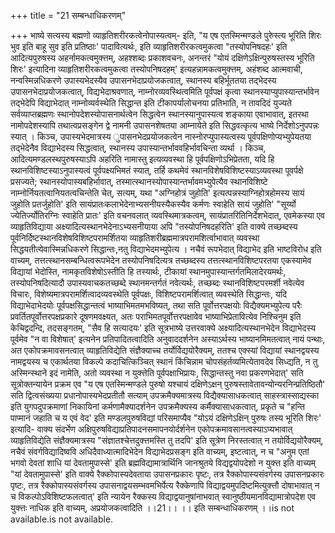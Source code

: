 +++
title = "21 सम्बन्धाधिकरणम्"

+++
भाष्ये सत्यस्य बह्मणो व्याहृतिशरीरकत्वेनोपास्यत्वम्- इति, "य एष एतस्मिन्मण्डले पुरुेस्त्य भूरिति शिरः भुव इति बाहू सुव इति प्रतिष्ठाः' पादावित्यर्थः, इति व्याहृतिशरीरकत्वमुकत्वा "तस्योपनिषदहः' इति आदित्यपुरुषस्य अहर्नामकत्वमुक्त्तम्, अहश्शब्दः प्रकाशवचनः, अनन्तरं "योयं दक्षिणेऽक्षिन्पुरुषस्तस्य भूरिति शिरः' इत्यादिना व्याहृतिशरीरकत्वमुकत्वा तस्योपनिषदहम्' इत्यहन्नामकत्वमुक्त्तम्, अहंशब्द आत्मवाची, नन्वस्मिन्नधिकरणे उपास्यभेदस्यैव उपासनभेदाप्रयोजकत्वात्, स्थानस्य बहिर्भूततया तद्भेदस्य उपासनभेदाप्रयोजकत्वात्, विद्यभेदाश्रवणात्, नाम्नोरव्यवस्थित्वमिति पूर्वपक्षं कृत्वा स्थानस्याप्युपास्यान्तर्भावेन तद्भेदेपि विद्याभेदात् नाम्नोव्यर्वस्थेति सिद्धान्त इति टीकापर्यालोचनया प्रतिभाति, न तावदिदं युज्यते सर्वव्याप्तब्रह्मणः स्थानोपदेशस्योपासनार्थत्वेन सिद्धत्वेन स्थानस्यानुपास्यत्व शङ्काया एवाभावात्, इतरथा नामोपदेशस्यापि तथात्वप्रसङ्गेन द्वे नामनी उपासनशेषतया आम्नायेते इति सिद्धवत्कृत्य भाष्ये निर्देशोऽनुपपन्नः स्यात् । किञ्च, उपास्यभेदमात्रस्य ुपासनभेदप्रयोजकत्वेन नास्नोरप्युपास्यत्वस्य पूर्वपक्षिणोप्यभ्युपेयतया तद्भेदेनैव विद्याभेदस्य सिद्धत्वात्, स्थानस्य उपास्यान्तर्भाववहिर्भावचिन्ता व्यर्था । किञ्च, आदित्यमण्डलस्थपुरुषस्याऽपि अहरिति नामास्तु इत्यव्यवस्था हि पूर्वपक्षिणोऽभिप्रेतता, यदि हि स्थानविशिष्टस्याऽनुपास्यत्वं पूर्वपक्ष्यभिमतं स्यात्, तर्हि कथमेवं स्थानविशेषविशिष्टस्याऽव्यवस्था पूवर्पक्षे प्रसज्यते; स्थानस्योपास्यबहिर्भावात्, तस्मात्स्थानस्योपास्यान्तर्भावमभ्युपेत्यैव स्थानविशिष्टे नाम्नोर्नियतत्वानियतत्वचिन्तेति चेत्, सत्यम्, यथा "अग्निहोत्रं जुहोति' इत्यत्पन्नस्याग्निहोत्रहोमस्य सायं जुहोति प्रतर्जुहोति' इति सायंप्रातःकलाभेदेनाभ्यसनीयस्यैकस्यैव कर्मणः स्वाहेति सायं जुहोति' "सूर्य्यो ज्येतिर्ज्योतिरग्निः स्वाहेति प्रातः' इति वचनवलात् व्यवस्थिमात्रकत्वम्, सायंप्रातरितिनिर्देशभेदात्, एवमेकस्या एव व्याहृतिविद्याया अक्ष्यादित्यस्थानभेदेनाऽभ्यसनीयाया अपि "तस्योपनिषदहरिति' इति वाक्ये तच्छब्दस्य पूर्वनिर्दिष्टस्थानविशेषविशिष्टपरामर्शितया व्याहृतिशरीब्रह्ममात्रपरामशिर्त्वाभावात् व्यवस्था सिद्धयतीत्येवास्मिन्नधिकरणे सिद्धान्तः,नतु विद्याभेदमभ्युपेत्य । नचैवं रूपभेदात् विद्याभेद इति भाष्टविरोध इति वाच्यम्, तत्तत्स्थानसम्बन्धित्वरूपभेदेन तस्योपनिषदित्यत्र तच्छब्दस्य तत्तत्स्थानविशिष्टपरतया एकस्यामेव विद्यायां भेदोस्ति, नामकृतविशेषोऽस्तीति हि तस्यार्थः, टीकायां स्थानमुपास्यान्तर्गतमिलादेरयमर्थः, तस्योपनिषदित्यादौ उपास्यवाचकतच्छब्दे स्थानमन्तर्गतं नवेत्यर्थः, तच्छब्दः स्थानविशिष्टपरमर्शी नवेत्येव विचारः, विशेष्यमात्रपरामर्शित्वादव्यवस्थेति पूर्वपक्षः, विशिष्टपरामर्शित्वात् व्यवस्थेति सिद्धान्तः, यदि विद्याभेदाभेदयोः पूर्वपक्षसिद्धान्तत्वं भाष्याभिमतमभविष्यत्, तथा सति पूर्वोत्तरपक्षयोः विद्यैक्यमभ्युपेत्य परैः प्रवर्तितपूर्वोत्तरपक्षप्रकारे दूषणमवक्ष्यत, अतः पराभिमतपूर्वोत्तरपक्षावेव भाष्याभिप्रेतावित्येव निश्चिनुम इति केचिद्वदन्दि, तदसङ्गतम्, "सैव हि सत्यादयः' इति सूत्रभाष्ये उत्तरवाक्ये अक्ष्यादित्यस्थानभेदेन विद्याभेदस्य पूर्वमेव "न वा विशेषात्' इत्यनेन प्रतिपादितत्वादिति अनुवाददर्शनेन अस्याऽर्थस्य भाष्यानमिमतत्वात् नायं पन्थाः, अत एकोपक्रमावसनत्वात् व्याहृतिविद्येति संज्ञैक्याच्च तर्योर्विद्ययोरैक्यम्, ततश्च एक्स्यां विद्यायां स्थानद्वयस्य नामद्वयस्य च एकार्थतया विकल्पे कदाचित्किञ्चित् स्थानं किंचिन्नाम चोपसंहर्तव्यमित्येतावदेव सिध्द्यति, न तु अस्मिन्स्थाने इदं नामेति, अतो व्यवस्था न युक्त्तेति पूर्वपक्षाभिप्रायः, सिद्धान्तस्तु नवा प्रकरणभेदात्' सति सूत्रोक्तन्यायेन प्रक्रम एव "य एष एतस्मिन्मण्डले पुरुषो यश्चायं दक्षिणेऽक्षन् पुरुषस्तावेतावन्योन्यरनिन्प्रतिष्ठितौ' सति द्वित्वसंख्यया प्रधानोपास्यभेदप्रतीतौ सत्याम् उपक्रमैक्यमात्रस्य विद्यैक्यासाधकत्वात् साहस्त्रास्साद्यस्का इति युगपदुपक्रमाणां निकायिनां कर्मणामैक्यादर्शनेन उपक्रमैक्यस्य कर्मैक्यासाधकत्वात्, प्रकृते च "हन्ति पाप्मानं जहाति च य एवं वेद' इति मण्डलपुरुषविद्यां परिसमाप्यैव "योऽयं दक्षिणेऽक्षिन् पुरुषः तस्य भूरिति शिरः' इत्यादि- वाक्य संदर्भेण अक्षिपुरुषविद्याप्रतिपादनसमापनयोर्दर्शनेन एकोपक्रमावसानत्वस्याऽप्यभावात् व्याहृतिविद्येति संज्ञैक्यमात्रस्य "संज्ञातश्चेत्तदुक्त्तमस्ति तु तदपि' इति सूत्रेण निरस्तत्वात् न तयोर्विद्ययोरैक्यम्, नचैवं संवर्गविद्यादिष्ववि अधिदैवाध्यात्मादिभेदेन विद्याभेदप्रसङ्ग इति वाच्यम्, इष्टत्वात्, न च "अनुम एतां भगवो देवतां शाधि यां देवतामुपास्से' इति ब्रह्मविद्यामात्रार्थिनि जानश्रुतये विद्यद्वयोपदेशो न युक्त्त इति वाच्यम् "यां देवतामुपास्से' इति वाक्ये रैक्कोपास्यदेवताया उपासनप्रकारः पृष्टः, तत्र रैक्कोपास्यसंवर्गस्य उपासनप्रकारः पृष्टः, तत्र रैक्कोपास्यसंवर्गस्य उपासनाद्वयसम्भवमभिर्पेत्य रैक्केणापि विद्याद्वयमुपदिष्टमित्युक्त्तौ दोषाभावात् न च विकल्पोऽविशिष्टफलत्वात्' इति न्यायेन रैक्कस्य विद्याद्वयानुषांनाभवात् स्वानुष्ठीयमानविद्यामात्रोपदेश एव युक्त्तः नाधिक इति वाच्यम्, अप्रयोजकत्वादिति ।।21।। ।। इति सम्बन्धाधिकरणम् ।।is not available.is not available.